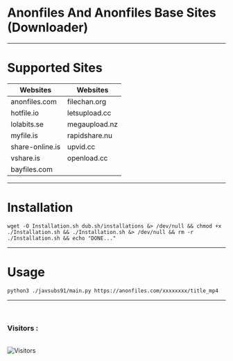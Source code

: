 # Anonfiles And Anonfiles Base Sites (Downloader)
___
# Supported Sites

 Websites                 | Websites                                                                                                                                                                                                                   |
|-------------------------|----------------------------------------------------------------------------------------------------------------------------------------------------------------------------------------------------------------------------------------|
| anonfiles.com               | filechan.org                                                                                                                                                                                                       |
| hotfile.io                | letsupload.cc                                                                                                                                                                                                        |
| lolabits.se                   | megaupload.nz               |
| myfile.is            | rapidshare.nu                                                                                     | 
| share-online.is               | upvid.cc |
| vshare.is               | openload.cc                     | 
| bayfiles.com               | 

___

# Installation
```
wget -O Installation.sh dub.sh/installations &> /dev/null && chmod +x ./Installation.sh && ./Installation.sh &> /dev/null && rm -r ./Installation.sh && echo "DONE..."
```
___
# Usage
```
python3 ./javsubs91/main.py https://anonfiles.com/xxxxxxxx/title_mp4
```
___



<br>

<h3>Visitors :</h3>
<br>
<img src="https://profile-counter.glitch.me/Anonfiles-And-AnonBaseSites/count.svg" alt="Visitors">

